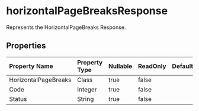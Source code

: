 # **horizontalPageBreaksResponse**

Represents the HorizontalPageBreaks Response. 

## **Properties**

| Property Name | Property Type | Nullable |  ReadOnly | DefaultValue | Description | 
| :- | :- | :- |:- |  :- | :- |
|HorizontalPageBreaks|Class|true|false |  ||
|Code|Integer|true|false |  ||
|Status|String|true|false |  ||

